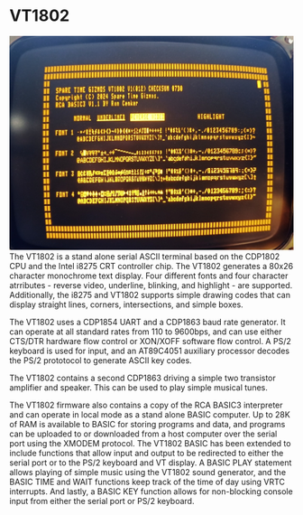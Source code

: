 # VT1802
![VT1802 Screen](images/VT1802_Screen.jpg)
  The VT1802 is a stand alone serial ASCII terminal based on the CDP1802 CPU and the Intel i8275 CRT controller chip.  The VT1802 generates a 80x26 character monochrome text display.  Four different fonts and four character atrributes - reverse video, underline, blinking, and highlight - are supported.  Additionally, the i8275 and VT1802 supports simple drawing codes that can display straight lines, corners, intersections, and simple boxes.

  The VT1802 uses a CDP1854 UART and a CDP1863 baud rate generator.  It can operate at all standard rates from 110 to 9600bps, and can use either CTS/DTR hardware flow control or XON/XOFF software flow control.  A PS/2 keyboard is used for input, and an AT89C4051 auxiliary processor decodes the PS/2 prototocol to generate ASCII key codes.

  The VT1802 contains a second CDP1863 driving a simple two transistor amplifier and speaker.  This can be used to play simple musical tunes.

  The VT1802 firmware also contains a copy of the RCA BASIC3 interpreter and can operate in local mode as a stand alone BASIC computer.  Up to 28K of RAM is available to BASIC for storing programs and data, and programs can be uploaded to or downloaded from a host computer over the serial port using the XMODEM protocol.
  The VT1802 BASIC has been extended to include functions that allow input and output to be redirected to either the serial port or to the PS/2 keyboard and VT display.  A BASIC PLAY statement allows playing of simple music using the VT1802 sound generator, and the BASIC TIME and WAIT functions keep track of the time of day using VRTC interrupts.   And lastly, a BASIC KEY function allows for non-blocking console input from either the serial port or PS/2 keyboard.


